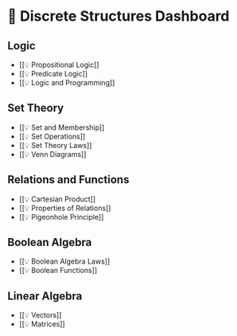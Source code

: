 # 📑 Discrete Structures Dashboard

## Logic
- [[💡 Propositional Logic]]
- [[💡 Predicate Logic]]
- [[💡 Logic and Programming]]

## Set Theory
- [[💡 Set and Membership]]
- [[💡 Set Operations]]
- [[💡 Set Theory Laws]]
- [[💡 Venn Diagrams]]

## Relations and Functions
- [[💡 Cartesian Product]]
- [[💡 Properties of Relations]]
- [[💡 Pigeonhole Principle]]

## Boolean Algebra
- [[💡 Boolean Algebra Laws]]
- [[💡 Boolean Functions]]

## Linear Algebra
- [[💡 Vectors]]
- [[💡 Matrices]]
